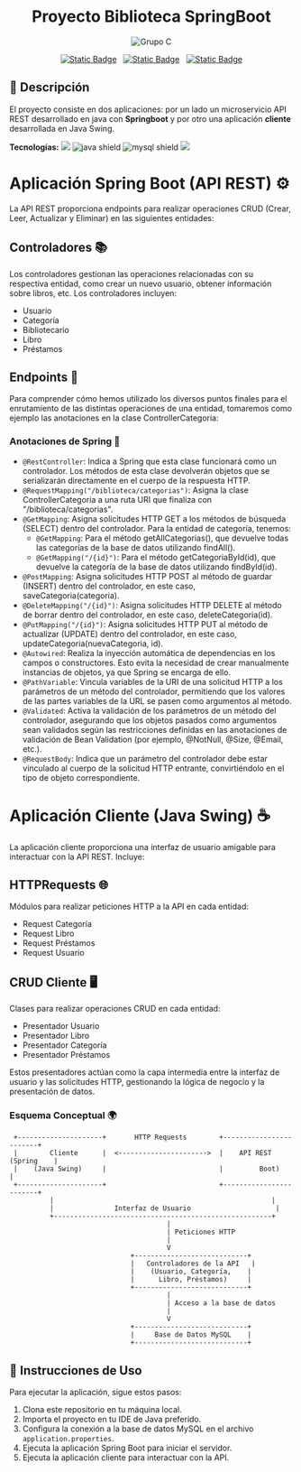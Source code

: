 <h1 align="center">Proyecto Biblioteca SpringBoot</h1>

<div align="center">
  
![Grupo C](https://img.shields.io/badge/Grupo-C-blue?style=flat)

[![Static Badge](https://img.shields.io/badge/Iridescent-purple?style=flat&logo=github)](https://github.com/Iridescent1010)&nbsp;&nbsp;
[![Static Badge](https://img.shields.io/badge/Red_One-black?style=flate&logo=github)](https://github.com/Vtsfactory16)&nbsp;&nbsp;
[![Static Badge](https://img.shields.io/badge/Cakeneka-pink?style=flat&logo=github)](https://github.com/CakeNeka)

</div >

## 📄 Descripción

El proyecto consiste en dos aplicaciones: por un lado un microservicio API REST desarrollado en java con **Springboot** y por otro
una aplicación **cliente** desarrollada en Java Swing.



<div>
<b>Tecnologías:</b> 
  <img src="https://img.shields.io/badge/Hibernate-59666C?style=flat&logo=Hibernate&logoColor=white" />
  <img alt="java shield" src="https://img.shields.io/badge/java-%23ED8B00.svg?style=flat&logo=openjdk&logoColor=white" />
  <img alt="mysql shield" src="https://img.shields.io/badge/MySQL-005C84?style=flat&logo=mysql&logoColor=white" />
  <img src="https://img.shields.io/badge/spring-%236DB33F.svg?&style=flat&logo=spring&logoColor=white" />
</div>

# Aplicación Spring Boot (API REST) ⚙️

La API REST proporciona endpoints para realizar operaciones CRUD (Crear, Leer, Actualizar y Eliminar) en las siguientes entidades:

## Controladores 📚
Los controladores gestionan las operaciones relacionadas con su respectiva entidad, como crear un nuevo usuario, obtener información sobre libros, etc. Los controladores incluyen:
- Usuario
- Categoría
- Bibliotecario
- Libro
- Préstamos

## Endpoints 📍
Para comprender cómo hemos utilizado los diversos puntos finales para el enrutamiento de las distintas operaciones de una entidad, tomaremos como ejemplo las anotaciones en la clase ControllerCategoria:

### Anotaciones de Spring 🌱
- `@RestController`: Indica a Spring que esta clase funcionará como un controlador. Los métodos de esta clase devolverán objetos que se serializarán directamente en el cuerpo de la respuesta HTTP.
- `@RequestMapping("/biblioteca/categorias")`: Asigna la clase ControllerCategoria a una ruta URI que finaliza con "/biblioteca/categorias".
- `@GetMapping`: Asigna solicitudes HTTP GET a los métodos de búsqueda (SELECT) dentro del controlador. Para la entidad de categoría, tenemos:
  - `@GetMapping`: Para el método getAllCategorias(), que devuelve todas las categorías de la base de datos utilizando findAll().
  - `@GetMapping("/{id}")`: Para el método getCategoriaById(id), que devuelve la categoría de la base de datos utilizando findById(id).
- `@PostMapping`: Asigna solicitudes HTTP POST al método de guardar (INSERT) dentro del controlador, en este caso, saveCategoria(categoria).
- `@DeleteMapping("/{id}")`: Asigna solicitudes HTTP DELETE al método de borrar dentro del controlador, en este caso, deleteCategoria(id).
- `@PutMapping("/{id}")`: Asigna solicitudes HTTP PUT al método de actualizar (UPDATE) dentro del controlador, en este caso, updateCategoria(nuevaCategoria, id).
- `@Autowired`: Realiza la inyección automática de dependencias en los campos o constructores. Esto evita la necesidad de crear manualmente instancias de objetos, ya que Spring se encarga de ello.
- `@PathVariable`: Vincula variables de la URI de una solicitud HTTP a los parámetros de un método del controlador, permitiendo que los valores de las partes variables de la URL se pasen como argumentos al método.
- `@Validated`: Activa la validación de los parámetros de un método del controlador, asegurando que los objetos pasados como argumentos sean validados según las restricciones definidas en las anotaciones de validación de Bean Validation (por ejemplo, @NotNull, @Size, @Email, etc.).
- `@RequestBody`: Indica que un parámetro del controlador debe estar vinculado al cuerpo de la solicitud HTTP entrante, convirtiéndolo en el tipo de objeto correspondiente.

# Aplicación Cliente (Java Swing) ☕️

La aplicación cliente proporciona una interfaz de usuario amigable para interactuar con la API REST. Incluye:

## HTTPRequests 🌐
Módulos para realizar peticiones HTTP a la API en cada entidad:
- Request Categoría
- Request Libro
- Request Préstamos
- Request Usuario

## CRUD Cliente 🖥️
Clases para realizar operaciones CRUD en cada entidad:
- Presentador Usuario
- Presentador Libro
- Presentador Categoría
- Presentador Préstamos

Estos presentadores actúan como la capa intermedia entre la interfaz de usuario y las solicitudes HTTP, gestionando la lógica de negocio y la presentación de datos.


### Esquema Conceptual 🌍


     +---------------------+       HTTP Requests        +------------------------+
     |        Cliente      |  <---------------------->  |    API REST (Spring    |
     |    (Java Swing)     |                            |         Boot)          |
     +---------------------+                            +------------------------+
              |                                                      |
              |               Interfaz de Usuario                     |
              +------------------------------------------------------+
                                           |
                                           | Peticiones HTTP
                                           |
                                           V
                                  +----------------------------+
                                  |   Controladores de la API   |
                                  |    (Usuario, Categoría,    |
                                  |      Libro, Préstamos)     |
                                  +----------------------------+
                                           |
                                           | Acceso a la base de datos
                                           |
                                           V
                                  +----------------------------+
                                  |     Base de Datos MySQL    |
                                  +----------------------------+

  




## 🚀 Instrucciones de Uso

Para ejecutar la aplicación, sigue estos pasos:

1. Clona este repositorio en tu máquina local.
2. Importa el proyecto en tu IDE de Java preferido.
3. Configura la conexión a la base de datos MySQL en el archivo `application.properties`.
4. Ejecuta la aplicación Spring Boot para iniciar el servidor.
5. Ejecuta la aplicación cliente para interactuar con la API.


